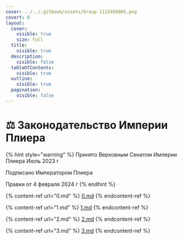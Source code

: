 ```yaml
---
cover: ../../.gitbook/assets/Group 1123456905.png
coverY: 0
layout:
  cover:
    visible: true
    size: full
  title:
    visible: true
  description:
    visible: false
  tableOfContents:
    visible: true
  outline:
    visible: true
  pagination:
    visible: false
---
```


# ⚖️ Законодательство Империи Плиера

{% hint style="warning" %}
Принято Верховным Сенатом Империи Плиера Июль 2023 г

Подписано Императором Плиера

Правки от 4 февраля 2024 г
{% endhint %}

{% content-ref url="0.md" %}
[0.md](0.md)
{% endcontent-ref %}

{% content-ref url="1.md" %}
[1.md](1.md)
{% endcontent-ref %}

{% content-ref url="2.md" %}
[2.md](2.md)
{% endcontent-ref %}

{% content-ref url="3.md" %}
[3.md](3.md)
{% endcontent-ref %}
